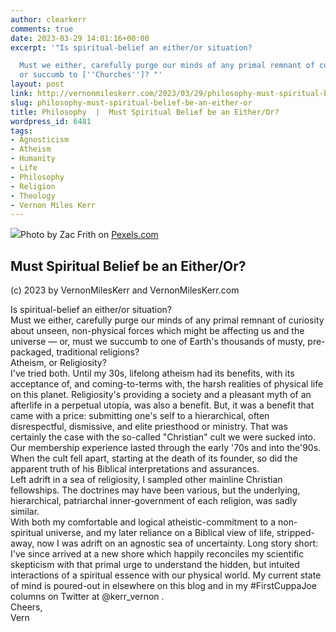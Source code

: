 ```yaml
---
author: clearkerr
comments: true
date: 2023-03-29 14:01:16+00:00
excerpt: '"Is spiritual-belief an either/or situation?

  Must we either, carefully purge our minds of any primal remnant of curiosity about  [God}
  or succumb to [''Churches'']? "'
layout: post
link: http://vernonmileskerr.com/2023/03/29/philosophy-must-spiritual-belief-be-an-either-or/
slug: philosophy-must-spiritual-belief-be-an-either-or
title: Philosophy  |  Must Spiritual Belief be an Either/Or?
wordpress_id: 6481
tags:
- Agnosticism
- Atheism
- Humanity
- Life
- Philosophy
- Religion
- Theology
- Vernon Miles Kerr
---
```



![](https://vernonmileskerr.files.wordpress.com/2023/03/pexels-photo-918778.jpeg)Photo by Zac Frith on [Pexels.com](https://www.pexels.com/photo/white-tealight-candles-lit-during-nighttime-918778/)





## Must Spiritual Belief be an Either/Or?







(c) 2023 by VernonMilesKerr and VernonMilesKerr.com







Is spiritual-belief an either/or situation?  
Must we either, carefully purge our minds of any primal remnant of curiosity about unseen, non-physical forces which might be affecting us and the universe — or, must we succumb to one of Earth's thousands of musty, pre-packaged, traditional religions?  
Atheism, or Religiosity?  
I've tried both. Until my 30s, lifelong atheism had its benefits, with its acceptance of,  and coming-to-terms with, the harsh realities of physical life on this planet. Religiosity's providing a society and a pleasant myth of an afterlife in a perpetual utopia, was also a benefit. But, it was a benefit that came with a price: submitting one's self to a hierarchical, often disrespectful, dismissive, and elite priesthood or ministry. That was certainly the case with the so-called "Christian" cult we were sucked into. Our membership experience lasted through the early '70s and into the'90s.  
When the cult fell apart, starting at the death of its founder, so did the apparent truth of his Biblical interpretations and assurances.  
Left adrift in a sea of religiosity, I sampled other mainline Christian fellowships. The doctrines may have been various, but the underlying, hierarchical, patriarchal inner-government of each religion, was sadly similar.  
With both my comfortable and logical atheistic-commitment to a non-spiritual universe, and my later reliance on a Biblical view of life, stripped-away, now I was adrift on an agnostic sea of uncertainty. Long story short: I've since arrived at a new shore which happily reconciles my scientific skepticism with that primal urge to understand the hidden, but intuited interactions of a spiritual essence with our physical world. My current state of mind is poured-out in elsewhere on this blog and in my  #FirstCuppaJoe columns on Twitter at @kerr_vernon .   
Cheers,  
Vern



